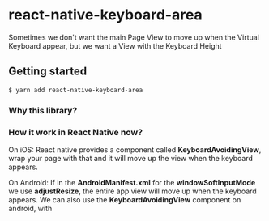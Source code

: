 # react-native-keyboard-area

Sometimes we don't want the main Page View to move up when the Virtual Keyboard appear, but we want a View with the Keyboard Height

## Getting started

`$ yarn add react-native-keyboard-area`

### Why this library?

### How it work in React Native now?

On iOS:
React native provides a component called **KeyboardAvoidingView**, wrap your page with that and it will move up the view when the keyboard appears.

On Android:
If in the **AndroidManifest.xml** for the **windowSoftInputMode** we use **adjustResize**, the entire app view will move up when the keyboard appears.
We can also use the **KeyboardAvoidingView** component on android, with

